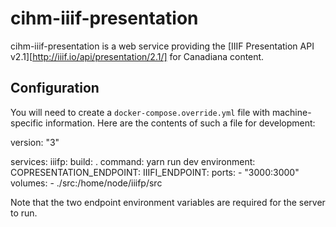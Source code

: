 # cihm-iiif-presentation

cihm-iiif-presentation is a web service providing the [IIIF Presentation API v2.1][http://iiif.io/api/presentation/2.1/] for Canadiana content.

## Configuration

You will need to create a `docker-compose.override.yml` file with machine-specific information. Here are the contents of such a file for development:

  version: "3"

  services:
    iiifp:
      build: .
      command: yarn run dev
      environment:
        COPRESENTATION_ENDPOINT: <path to copresentation db>
        IIIFI_ENDPOINT: <path to IIIF Image server>
      ports:
        - "3000:3000"
      volumes:
        - ./src:/home/node/iiifp/src

Note that the two endpoint environment variables are required for the server to run.
